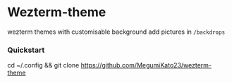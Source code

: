 # Wezterm-theme
wezterm themes with customisable background
add pictures in `/backdrops`

### Quickstart
cd ~/.config && git clone https://github.com/MegumiKato23/wezterm-theme
